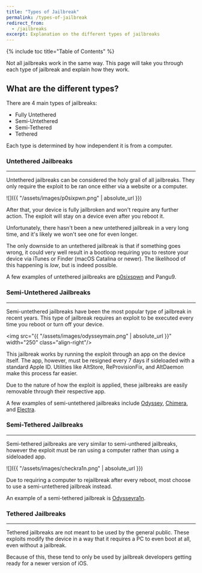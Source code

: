 ```yaml
---
title: "Types of Jailbreak"
permalink: /types-of-jailbreak
redirect_from:
  - /jailbreaks
excerpt: Explanation on the different types of jailbreaks
---
```


{% include toc title="Table of Contents" %}

Not all jailbreaks work in the same way. This page will take you through each type of jailbreak and explain how they work.

## What are the different types?

There are 4 main types of jailbreaks:

- Fully Untethered
- Semi-Untethered
- Semi-Tethered
- Tethered

Each type is determined by how independent it is from a computer.

### Untethered Jailbreaks
---

Untethered jailbreaks can be considered the holy grail of all jailbreaks. They only require the exploit to be ran once either via a website or a computer.

![]({{ "/assets/images/p0sixpwn.png" | absolute_url }})

After that, your device is fully jailbroken and won't require any further action. The exploit will stay on a device even after you reboot it.

Unfortunately, there hasn't been a new untethered jailbreak in a very long time, and it's likely we won't see one for even longer.

The only downside to an untethered jailbreak is that if something goes wrong, it could very well result in a bootloop requiring you to restore your device via iTunes or Finder (macOS Catalina or newer). The likelihood of this happening is _low_, but is indeed possible.

A few examples of untethered jailbreaks are [p0sixspwn](installing-p0sixspwn) and Pangu9.

### Semi-Untethered Jailbreaks
---

Semi-untethered jailbreaks have been the most popular type of jailbreak in recent years. This type of jailbreak requires an exploit to be executed every time you reboot or turn off your device.

<img src="{{ "/assets/images/odysseymain.png" | absolute_url }}" width="250" class="align-right"/>

This jailbreak works by running the exploit through an app on the device itself. The app, however, must be resigned every 7 days if sideloaded with a standard Apple ID. Utilities like AltStore, ReProvisionFix, and AltDaemon make this process far easier.

Due to the nature of how the exploit is applied, these jailbreaks are easily removable through their respective app.

A few examples of semi-untethered jailbreaks include [Odyssey](installing-odyssey), [Chimera](installing-chimera), and [Electra](installing-electra).

### Semi-Tethered Jailbreaks
---

Semi-tethered jailbreaks are very similar to semi-unthered jailbreaks, however the exploit must be ran using a computer rather than using a sideloaded app.

![]({{ "/assets/images/checkra1n.png" | absolute_url }})

Due to requiring a computer to rejailbreak after every reboot, most choose to use a semi-untethered jailbreak instead.

An example of a semi-tethered jailbreak is [Odysseyra1n](installing-odysseyra1n).

### Tethered Jailbreaks
---

Tethered jailbreaks are not meant to be used by the general public. These exploits modify the device in a way that it requires a PC to even boot at all, even without a jailbreak.

Because of this, these tend to only be used by jailbreak developers getting ready for a newer version of iOS.

